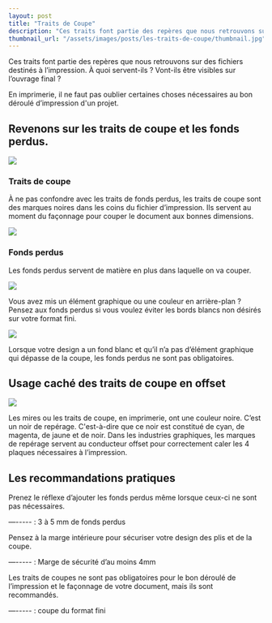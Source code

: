 ```yaml
---
layout: post
title: "Traits de Coupe"
description: "Ces traits font partie des repères que nous retrouvons sur des fichiers destinés à l’impression. À quoi servent-ils ? Vont-ils être visibles sur l’ouvrage final ?"
thumbnail_url: "/assets/images/posts/les-traits-de-coupe/thumbnail.jpg"
---
```


Ces traits font partie des repères que nous retrouvons sur des fichiers destinés à l’impression. À quoi servent-ils ? Vont-ils être visibles sur l’ouvrage final ?

En imprimerie, il ne faut pas oublier certaines choses nécessaires au bon déroulé d’impression d'un projet.

## Revenons sur les traits de coupe et les fonds perdus.
<div class="container container-row centered-content">
    <div>
        <img class="medium" src="{{"/assets/images/posts/les-traits-de-coupe/IMAGE_TC.jpg", | relative_url }}" />
    </div>
    <div class="container-item-1">
        <h3>Traits de coupe</h3>
        <p>
            À ne pas confondre avec les traits de fonds perdus, les traits de coupe sont des marques noires dans les coins du fichier d’impression. Ils servent au moment du façonnage pour couper le document aux bonnes dimensions.
        </p>
    </div>
</div>

<div class="container container-row centered-content">
    <div>
        <img class="medium" src="{{"/assets/images/posts/les-traits-de-coupe/IMAGE_FP_TC.jpg", | relative_url }}" />
    </div>
    <div class="container-item-1">
        <h3>Fonds perdus</h3>
        <p>
            Les fonds perdus servent de matière en plus dans laquelle on va couper.
        </p>
    </div>
</div>

<div class="container container-row centered-content">
    <div>
        <img class="medium" src="{{"/assets/images/posts/les-traits-de-coupe/IMAGE_TB.jpg", | relative_url }}" />
    </div>
    <div class="container-item-1">
        <p>
            Vous avez mis un élément graphique ou une couleur en arrière-plan ?
            Pensez aux fonds perdus si vous voulez éviter les bords blancs non désirés sur votre format fini.
        </p>
    </div>
</div>

<div class="container container-row centered-content">
    <div>
        <img class="medium" src="{{"/assets/images/posts/les-traits-de-coupe/IMAGE_SANS_FP_CAR_B.jpg", | relative_url }}" />
    </div>
    <div class="container-item-1">
        <p>
            Lorsque votre design a un fond blanc et qu’il n’a pas d’élément graphique qui dépasse de la coupe, les fonds perdus ne sont pas obligatoires.
        </p>
    </div>
</div>

## Usage caché des traits de coupe en offset
<div class="container container-row centered-content">
    <div>
        <img class="medium" src="{{"/assets/images/posts/les-traits-de-coupe/changing-offset-plates-1241344.jpg", | relative_url }}" />
    </div>
    <div class="container-item-1">
        <p>
            Les mires ou les traits de coupe, en imprimerie, ont une couleur noire. C’est un noir de repérage. C'est-à-dire que ce noir est constitué de cyan, de magenta, de jaune et de noir. Dans les industries graphiques, les marques de repérage servent au conducteur offset pour correctement caler les 4 plaques nécessaires à l’impression.
        </p>
    </div>
</div>

## Les recommandations pratiques
Prenez le réflexe d’ajouter les fonds perdus même lorsque ceux-ci ne sont pas nécessaires.

—----- : 3 à 5 mm de fonds perdus

Pensez à la marge intérieure pour sécuriser votre design des plis et de la coupe.

—----- : Marge de sécurité d’au moins 4mm

Les traits de coupes ne sont pas obligatoires pour le bon déroulé de l’impression et le façonnage de votre document, mais ils sont recommandés.

—----- : coupe du format fini 